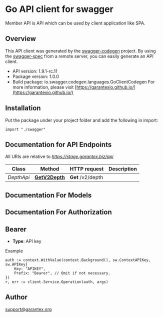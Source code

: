 # Go API client for swagger

Member API is API which can be used by client application like SPA.

## Overview
This API client was generated by the [swagger-codegen](https://github.com/swagger-api/swagger-codegen) project.  By using the [swagger-spec](https://github.com/swagger-api/swagger-spec) from a remote server, you can easily generate an API client.

- API version: 1.9.1-rc.11
- Package version: 1.0.0
- Build package: io.swagger.codegen.languages.GoClientCodegen
For more information, please visit [https://garantexio.github.io/](https://garantexio.github.io/)

## Installation
Put the package under your project folder and add the following in import:
```golang
import "./swagger"
```

## Documentation for API Endpoints

All URIs are relative to *https://stage.garantex.biz/api*

Class | Method | HTTP request | Description
------------ | ------------- | ------------- | -------------
*DepthApi* | [**GetV2Depth**](docs/DepthApi.md#getv2depth) | **Get** /v2/depth | 


## Documentation For Models



## Documentation For Authorization

## Bearer
- **Type**: API key 

Example
```golang
auth := context.WithValue(context.Background(), sw.ContextAPIKey, sw.APIKey{
	Key: "APIKEY",
	Prefix: "Bearer", // Omit if not necessary.
})
r, err := client.Service.Operation(auth, args)
```

## Author

support@garantex.org

